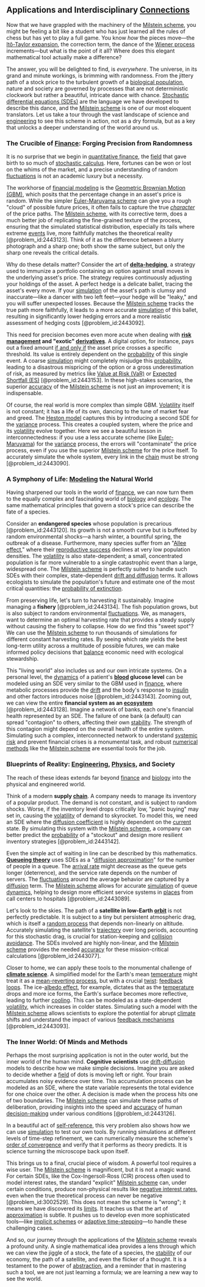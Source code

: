 ## Applications and Interdisciplinary [Connections](@article_id:193345)

Now that we have grappled with the machinery of the [Milstein scheme](@article_id:140362), you might be feeling a bit like a student who has just learned all the rules of chess but has yet to play a full game. You know *how* the pieces move—the [Itô-Taylor expansion](@article_id:139218), the correction term, the dance of the [Wiener process](@article_id:137202) increments—but what is the point of it all? Where does this elegant mathematical tool actually make a difference?

The answer, you will be delighted to find, is *everywhere*. The universe, in its grand and minute workings, is brimming with randomness. From the jittery path of a stock price to the turbulent growth of a [biological population](@article_id:199772), nature and society are governed by processes that are not deterministic clockwork but rather a beautiful, intricate dance with chance. [Stochastic differential equations (SDEs)](@article_id:137792) are the language we have developed to describe this dance, and the [Milstein scheme](@article_id:140362) is one of our most eloquent translators. Let us take a tour through the vast landscape of science and [engineering](@article_id:275179) to see this scheme in action, not as a dry formula, but as a key that unlocks a deeper understanding of the world around us.

### The Crucible of [Finance](@article_id:144433): Forging Precision from Randomness

It is no surprise that we begin in [quantitative finance](@article_id:138626), the [field](@article_id:151652) that gave birth to so much of [stochastic calculus](@article_id:143370). Here, fortunes can be won or lost on the whims of the market, and a precise understanding of random [fluctuations](@article_id:150006) is not an academic luxury but a necessity.

The workhorse of [financial modeling](@article_id:144827) is the [Geometric Brownian Motion (GBM)](@article_id:269725), which posits that the percentage change in an asset's price is random. While the simpler [Euler-Maruyama scheme](@article_id:140075) can give you a rough "cloud" of possible future prices, it often fails to capture the true *[character](@article_id:264898)* of the price paths. The [Milstein scheme](@article_id:140362), with its corrective term, does a much better job of replicating the fine-grained texture of the process, ensuring that the simulated statistical distribution, especially its tails where extreme [events](@article_id:175929) live, more faithfully matches the theoretical reality [@problem_id:2443123]. Think of it as the difference between a blurry photograph and a sharp one; both show the same subject, but only the sharp one reveals the critical details.

Why do these details matter? Consider the art of **[delta-hedging](@article_id:137317)**, a strategy used to immunize a portfolio containing an option against small moves in the underlying asset's price. The strategy requires continuously adjusting your holdings of the asset. A perfect hedge is a delicate ballet, tracing the asset's every move. If your [simulation](@article_id:140361) of the asset's path is clumsy and inaccurate—like a dancer with two left feet—your hedge will be "leaky," and you will suffer unexpected losses. Because the [Milstein scheme](@article_id:140362) tracks the true path more faithfully, it leads to a more accurate [simulation](@article_id:140361) of this ballet, resulting in significantly lower hedging errors and a more realistic assessment of hedging costs [@problem_id:2443092].

This need for precision becomes even more acute when dealing with **[risk management](@article_id:140788) and "exotic" [derivatives](@article_id:165970)**. A digital option, for instance, pays out a fixed amount [if and only if](@article_id:262623) the asset price crosses a specific threshold. Its value is entirely dependent on the [probability](@article_id:263106) of this single event. A coarse [simulation](@article_id:140361) might completely misjudge this [probability](@article_id:263106), leading to a disastrous mispricing of the option or a gross underestimation of risk, as measured by metrics like [Value at Risk (VaR)](@article_id:139358) or [Expected Shortfall (ES)](@article_id:138921) [@problem_id:2443153]. In these high-stakes scenarios, the superior [accuracy](@article_id:170398) of the [Milstein scheme](@article_id:140362) is not just an improvement; it is indispensable.

Of course, the real world is more complex than simple GBM. [Volatility](@article_id:266358) itself is not constant; it has a life of its own, dancing to the tune of market fear and greed. The [Heston model](@article_id:143341) captures this by introducing a second SDE for the [variance](@article_id:148683) process. This creates a coupled system, where the price and its [volatility](@article_id:266358) evolve together. Here we see a beautiful lesson in interconnectedness: if you use a less accurate scheme (like [Euler-Maruyama](@article_id:199035)) for the [variance](@article_id:148683) process, the errors will "contaminate" the price process, even if you use the superior [Milstein scheme](@article_id:140362) for the price itself. To accurately simulate the whole system, every link in the [chain](@article_id:267135) must be strong [@problem_id:2443090].

### A Symphony of Life: [Modeling](@article_id:268079) the Natural World

Having sharpened our tools in the world of [finance](@article_id:144433), we can now turn them to the equally complex and fascinating world of [biology](@article_id:276078) and [ecology](@article_id:144804). The same mathematical principles that govern a stock's price can describe the fate of a species.

Consider an **endangered species** whose population is precarious [@problem_id:2443120]. Its growth is not a smooth curve but is buffeted by random environmental shocks—a harsh winter, a bountiful spring, the outbreak of a disease. Furthermore, many species suffer from an "[Allee effect](@article_id:139972)," where their [reproductive success](@article_id:166218) declines at very low population densities. The [volatility](@article_id:266358) is also state-dependent; a small, concentrated population is far more vulnerable to a single catastrophic event than a large, widespread one. The [Milstein scheme](@article_id:140362) is perfectly suited to handle such SDEs with their complex, state-dependent [drift and diffusion](@article_id:148322) terms. It allows ecologists to simulate the population's future and estimate one of the most critical quantities: the [probability of extinction](@article_id:270375).

From preserving life, let's turn to harvesting it sustainably. Imagine managing a **fishery** [@problem_id:2443134]. The fish population grows, but is also subject to random environmental [fluctuations](@article_id:150006). We, as managers, want to determine an optimal harvesting rate that provides a steady supply without causing the fishery to collapse. How do we find this "sweet spot"? We can use the [Milstein scheme](@article_id:140362) to run thousands of simulations for different constant harvesting rates. By seeing which rate yields the best long-term utility across a multitude of possible futures, we can make informed policy decisions that [balance](@article_id:169031) economic need with ecological stewardship.

This "living world" also includes us and our own intricate systems. On a personal level, the [dynamics](@article_id:163910) of a patient's **[blood](@article_id:267484) glucose level** can be modeled using an SDE very similar to the GBM used in [finance](@article_id:144433), where metabolic processes provide the [drift](@article_id:268312) and the body's response to [insulin](@article_id:150487) and other factors introduces noise [@problem_id:2443143]. Zooming out, we can view the entire **financial system as an [ecosystem](@article_id:135973)** [@problem_id:2443128]. Imagine a network of banks, each one's financial health represented by an SDE. The failure of one bank (a default) can spread "contagion" to others, affecting their own [stability](@article_id:142499). The strength of this contagion might depend on the overall health of the entire system. Simulating such a complex, interconnected network to understand [systemic risk](@article_id:136203) and prevent financial crises is a monumental task, and robust [numerical methods](@article_id:139632) like the [Milstein scheme](@article_id:140362) are essential tools for the job.

### Blueprints of Reality: [Engineering](@article_id:275179), [Physics](@article_id:144980), and Society

The reach of these ideas extends far beyond [finance](@article_id:144433) and [biology](@article_id:276078) into the physical and engineered world.

Think of a modern **supply [chain](@article_id:267135)**. A company needs to manage its inventory of a popular product. The demand is not constant, and is subject to random shocks. Worse, if the inventory level drops critically low, "panic buying" may set in, causing the [volatility](@article_id:266358) of demand to skyrocket. To model this, we need an SDE where the [diffusion coefficient](@article_id:146218) is highly dependent on the [current](@article_id:270029) state. By simulating this system with the [Milstein scheme](@article_id:140362), a company can better predict the [probability](@article_id:263106) of a "stockout" and design more resilient inventory strategies [@problem_id:2443142].

Even the simple act of waiting in line can be described by this mathematics. **[Queueing theory](@article_id:273287)** uses SDEs as a "[diffusion approximation](@article_id:147436)" for the number of people in a queue. The [arrival rate](@article_id:271309) might decrease as the queue gets longer (deterrence), and the service rate depends on the number of servers. The [fluctuations](@article_id:150006) around the average behavior are captured by a [diffusion](@article_id:140951) term. The [Milstein scheme](@article_id:140362) allows for accurate [simulation](@article_id:140361) of queue [dynamics](@article_id:163910), helping to design more efficient service systems in [places](@article_id:187379) from call centers to hospitals [@problem_id:2443089].

Let's look to the skies. The path of a **satellite in low-Earth [orbit](@article_id:136657)** is not perfectly predictable. It is subject to a tiny but persistent atmospheric drag, which is itself a [random process](@article_id:269111) that depends non-linearly on altitude. Accurately simulating the satellite's [trajectory](@article_id:172968) over long periods, accounting for this stochastic drag, is crucial for station-keeping and [collision avoidance](@article_id:162948). The SDEs involved are highly non-linear, and the [Milstein scheme](@article_id:140362) provides the needed [accuracy](@article_id:170398) for these mission-critical calculations [@problem_id:2443077].

Closer to home, we can apply these tools to the monumental challenge of **[climate science](@article_id:160563)**. A simplified model for the Earth's mean [temperature](@article_id:145715) might treat it as a [mean-reverting process](@article_id:274444), but with a crucial [twist](@article_id:199796): [feedback loops](@article_id:264790). The ice-[albedo effect](@article_id:182425), for example, dictates that as the [temperature](@article_id:145715) drops and more ice forms, the Earth's surface becomes more reflective, leading to further [cooling](@article_id:155475). This can be modeled as a state-dependent [volatility](@article_id:266358), which increases in colder states. Simulating such a model with the [Milstein scheme](@article_id:140362) allows scientists to explore the potential for abrupt [climate](@article_id:144739) shifts and understand the impact of various [feedback mechanisms](@article_id:269427) [@problem_id:2443093].

### The Inner World: Of Minds and Methods

Perhaps the most surprising application is not in the outer world, but the inner world of the human mind. **Cognitive scientists** use [drift-diffusion](@article_id:159933) models to describe how we make simple decisions. Imagine you are asked to decide whether a [field](@article_id:151652) of dots is moving left or right. Your brain accumulates noisy evidence over time. This accumulation process can be modeled as an SDE, where the state variable represents the total evidence for one choice over the other. A decision is made when the process hits one of two boundaries. The [Milstein scheme](@article_id:140362) can simulate these paths of deliberation, providing insights into the speed and [accuracy](@article_id:170398) of human [decision-making](@article_id:137659) under various conditions [@problem_id:2443126].

In a beautiful act of [self-reference](@article_id:152774), this very problem also shows how we can use [simulation](@article_id:140361) to test our own tools. By running simulations at different levels of time-step refinement, we can numerically measure the scheme's [order of convergence](@article_id:145900) and verify that it performs as theory predicts. It is science turning the microscope back upon itself.

This brings us to a final, crucial piece of wisdom. A powerful tool requires a wise user. The [Milstein scheme](@article_id:140362) is magnificent, but it is not a magic wand. For certain SDEs, like the Cox-Ingersoll-Ross (CIR) process often used to model interest rates, the standard "explicit" [Milstein scheme](@article_id:140362) can, under certain conditions, produce non-physical results like [negative interest rates](@article_id:146663), even when the true theoretical process can never be negative [@problem_id:3002529]. This does not mean the scheme is "wrong"; it means we have discovered its [limits](@article_id:140450). It teaches us that the art of [approximation](@article_id:165874) is subtle. It pushes us to develop even more sophisticated tools—like [implicit schemes](@article_id:165990) or [adaptive time-stepping](@article_id:141844)—to handle these challenging cases.

And so, our journey through the applications of the [Milstein scheme](@article_id:140362) reveals a profound unity. A single mathematical idea provides a lens through which we can view the jiggle of a stock, the fate of a species, the [stability](@article_id:142499) of our economy, the path of a satellite, and even the flicker of a thought. It is a testament to the power of [abstraction](@article_id:180488), and a reminder that in mastering such a tool, we are not just learning a formula; we are learning a new way to see the world.